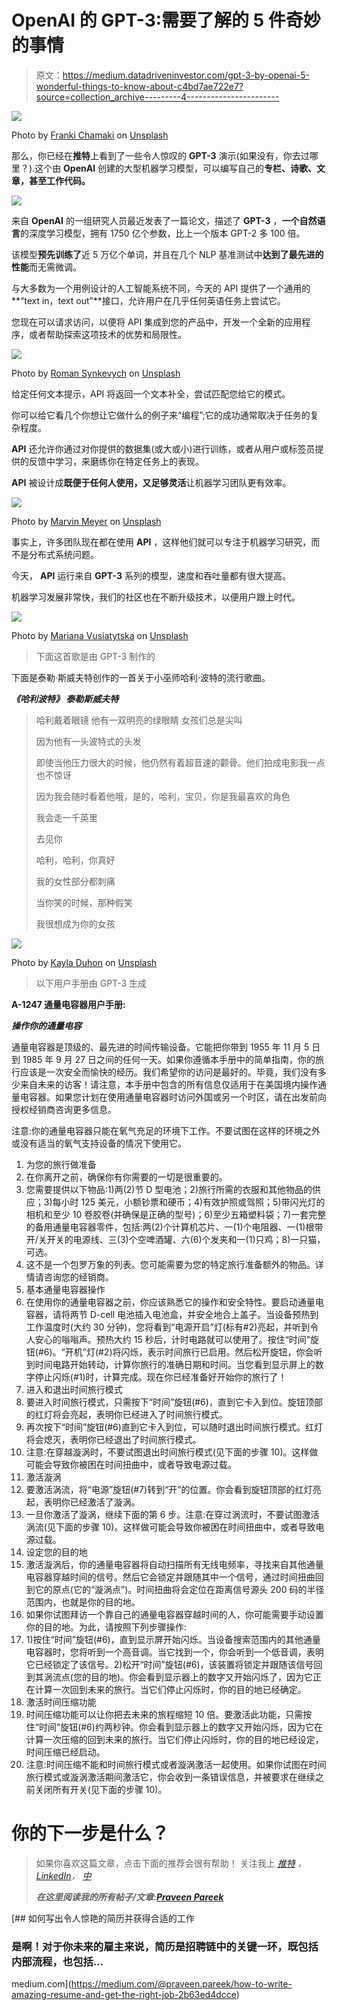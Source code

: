 # OpenAI 的 GPT-3:需要了解的 5 件奇妙的事情

> 原文：<https://medium.datadriveninvestor.com/gpt-3-by-openai-5-wonderful-things-to-know-about-c4bd7ae722e7?source=collection_archive---------4----------------------->

![](img/3c5a1c8d6b32b3a309997bd12601cb02.png)

Photo by [Franki Chamaki](https://unsplash.com/@franki?utm_source=medium&utm_medium=referral) on [Unsplash](https://unsplash.com?utm_source=medium&utm_medium=referral)

那么，你已经在**推特**上看到了一些令人惊叹的 **GPT-3** 演示(如果没有，你去过哪里？).这个由 **OpenAI** 创建的大型机器学习模型，可以编写自己的**专栏、诗歌、文章，甚至工作代码。**

![](img/cdf77c525ba490d34fcf12823f34ab92.png)

来自 **OpenAI** 的一组研究人员最近发表了一篇论文，描述了 **GPT-3** ，**一个自然语言**的深度学习模型，拥有 1750 亿个参数，比上一个版本 GPT-2 多 100 倍。

该模型**预先训练了**近 5 万亿个单词，并且在几个 NLP 基准测试中**达到了最先进的性能**而无需微调。

与大多数为一个用例设计的人工智能系统不同，今天的 API 提供了一个通用的**“text in，text out”**接口，允许用户在几乎任何英语任务上尝试它。

您现在可以请求访问，以便将 API 集成到您的产品中，开发一个全新的应用程序，或者帮助探索这项技术的优势和局限性。

![](img/f65057f409fa8712e4515f2bb4c740b0.png)

Photo by [Roman Synkevych](https://unsplash.com/@synkevych?utm_source=medium&utm_medium=referral) on [Unsplash](https://unsplash.com?utm_source=medium&utm_medium=referral)

给定任何文本提示，API 将返回一个文本补全，尝试匹配您给它的模式。

你可以给它看几个你想让它做什么的例子来“编程”;它的成功通常取决于任务的复杂程度。

**API** 还允许你通过对你提供的数据集(或大或小)进行训练，或者从用户或标签员提供的反馈中学习，来磨练你在特定任务上的表现。

**API** 被设计成**既便于任何人使用，又足够灵活**让机器学习团队更有效率。

![](img/dcc995424bde6b863cf85dffb2c3018d.png)

Photo by [Marvin Meyer](https://unsplash.com/@marvelous?utm_source=medium&utm_medium=referral) on [Unsplash](https://unsplash.com?utm_source=medium&utm_medium=referral)

事实上，许多团队现在都在使用 **API** ，这样他们就可以专注于机器学习研究，而不是分布式系统问题。

今天， **API** 运行来自 **GPT-3** 系列的模型，速度和吞吐量都有很大提高。

机器学习发展非常快，我们的社区也在不断升级技术，以便用户跟上时代。

![](img/9c3b11baaffb7f241332ecafb569e360.png)

Photo by [Mariana Vusiatytska](https://unsplash.com/@mariana_?utm_source=medium&utm_medium=referral) on [Unsplash](https://unsplash.com?utm_source=medium&utm_medium=referral)

> 下面这首歌是由 GPT-3 制作的

下面是泰勒·斯威夫特创作的一首关于小巫师哈利·波特的流行歌曲。

***《哈利波特》
泰勒斯威夫特***

> 哈利戴着眼镜
> 他有一双明亮的绿眼睛
> 女孩们总是尖叫
> 
> 因为他有一头波特式的头发
> 
> 即使当他压力很大的时候，他仍然有着超音速的颧骨。他们拍成电影我一点也不惊讶
> 
> 因为我会随时看着他哦，是的，哈利，宝贝，你是我最喜欢的角色
> 
> 我会走一千英里
> 
> 去见你
> 
> 哈利，哈利，你真好
> 
> 我的女性部分都刺痛
> 
> 当你笑的时候，那种假笑
> 
> 我很想成为你的女孩

![](img/ca5f845f6648f203273a51fcfe9dc20b.png)

Photo by [Kayla Duhon](https://unsplash.com/@kayla_marie?utm_source=medium&utm_medium=referral) on [Unsplash](https://unsplash.com?utm_source=medium&utm_medium=referral)

> 以下用户手册由 GPT-3 生成

**A-1247 通量电容器用户手册:**

***操作你的通量电容***

通量电容器是顶级的、最先进的时间传输设备。它能把你带到 1955 年 11 月 5 日到 1985 年 9 月 27 日之间的任何一天。如果你遵循本手册中的简单指南，你的旅行应该是一次安全而愉快的经历。我们希望你的访问是最好的。毕竟，我们没有多少来自未来的访客！请注意，本手册中包含的所有信息仅适用于在美国境内操作通量电容器。如果您计划在使用通量电容器时访问外国或另一个时区，请在出发前向授权经销商咨询更多信息。

注意:你的通量电容器只能在氧气充足的环境下工作。不要试图在这样的环境之外或没有适当的氧气支持设备的情况下使用它。

1.  为您的旅行做准备
2.  在你离开之前，确保你有你需要的一切是很重要的。
3.  您需要提供以下物品:1)两(2)节 D 型电池；2)旅行所需的衣服和其他物品的供应；3)每小时 125 美元，小额钞票和硬币；4)有效护照或驾照；5)带闪光灯的相机和至少 10 卷胶卷(并确保是正确的型号)；6)至少五箱塑料袋；7)一套完整的备用通量电容器零件，包括:两(2)个计算机芯片、一(1)个电阻器、一(1)根带开/关开关的电源线、三(3)个空啤酒罐、六(6)个发夹和一(1)只鸡；8)一只猫，可选。
4.  这不是一个包罗万象的列表。您可能需要为您的特定旅行准备额外的物品。详情请咨询您的经销商。
5.  基本通量电容器操作
6.  在使用你的通量电容器之前，你应该熟悉它的操作和安全特性。要启动通量电容器，请将两节 D-cell 电池插入电池盒，并安全地合上盖子。当设备预热到工作温度时(大约 30 分钟)，您将看到“电源开启”灯(标有#2)亮起，并听到令人安心的嗡嗡声。预热大约 15 秒后，计时电路就可以使用了。按住“时间”旋钮(#6)。“开机”灯(#2)将闪烁，表示时间旅行已启用。然后松开旋钮，你会听到时间电路开始转动，计算你旅行的准确日期和时间。当您看到显示屏上的数字停止闪烁(#1)时，计算完成。现在你已经准备好开始你的旅行了！
7.  进入和退出时间旅行模式
8.  要进入时间旅行模式，只需按下“时间”旋钮(#6)，直到它卡入到位。旋钮顶部的红灯将会亮起，表明你已经进入了时间旅行模式。
9.  再次按下“时间”旋钮(#6)直到它卡入到位，可以随时退出时间旅行模式。红灯将会熄灭，表明你已经退出了时间旅行模式。
10.  注意:在穿越漩涡时，不要试图退出时间旅行模式(见下面的步骤 10)。这样做可能会导致你被困在时间扭曲中，或者导致电源过载。
11.  激活漩涡
12.  要激活涡流，将“电源”旋钮(#7)转到“开”的位置。你会看到旋钮顶部的红灯亮起，表明你已经激活了漩涡。
13.  一旦你激活了漩涡，继续下面的第 6 步。注意:在穿过涡流时，不要试图激活涡流(见下面的步骤 10)。这样做可能会导致你被困在时间扭曲中，或者导致电源过载。
14.  设定您的目的地
15.  激活漩涡后，你的通量电容器将自动扫描所有无线电频率，寻找来自其他通量电容器穿越时间的信号。然后它会锁定并跟随其中一个信号，通过时间扭曲回到它的原点(它的“漩涡点”)。时间扭曲将会定位在距离信号源头 200 码的半径范围内，也就是你的目的地。
16.  如果你试图拜访一个靠自己的通量电容器穿越时间的人，你可能需要手动设置你的目的地。为此，请按照下列步骤操作:
17.  1)按住“时间”旋钮(#6)，直到显示屏开始闪烁。当设备搜索范围内的其他通量电容器时，您将听到一个高音调。当它找到一个，你会听到一个低音调，表明它已经锁定了该信号。2)松开“时间”旋钮(#6)，该装置将锁定并跟随该信号回到其涡流点(您的目的地)。你会看到显示器上的数字又开始闪烁了，因为它正在计算一次回到未来的旅行。当它们停止闪烁时，你的目的地已经确定。
18.  激活时间压缩功能
19.  时间压缩功能可以让你把去未来的旅程缩短 10 倍。要激活此功能，只需按住“时间”旋钮(#6)约两秒钟。你会看到显示器上的数字又开始闪烁，因为它在计算一次压缩的回到未来的旅行。当它们停止闪烁时，你的目的地已经设定，时间压缩已经启动。
20.  注意:时间压缩不能和时间旅行模式或者漩涡激活一起使用。如果你试图在时间旅行模式或漩涡激活期间激活它，你会收到一条错误信息，并被要求在继续之前关闭所有开关(见下面的步骤 10)。

# 你的下一步是什么？

> 如果你喜欢这篇文章，点击下面的推荐会很有帮助！
> 关注我上 [*推特*](https://twitter.com/imPraveenPareek) *，*[*LinkedIn*](https://www.linkedin.com/in/praveenpareek/)*，* [*中*](https://medium.com/@praveen.pareek)
> 
> ***在这里阅读我的所有帖子/文章:***[***Praveen Pareek***](https://medium.com/@praveen.pareek)

[](https://medium.com/@praveen.pareek/how-to-write-amazing-resume-and-get-the-right-job-2b63ed4dcce) [## 如何写出令人惊艳的简历并获得合适的工作

### 是啊！对于你未来的雇主来说，简历是招聘链中的关键一环，既包括内部流程，也包括…

medium.com](https://medium.com/@praveen.pareek/how-to-write-amazing-resume-and-get-the-right-job-2b63ed4dcce)